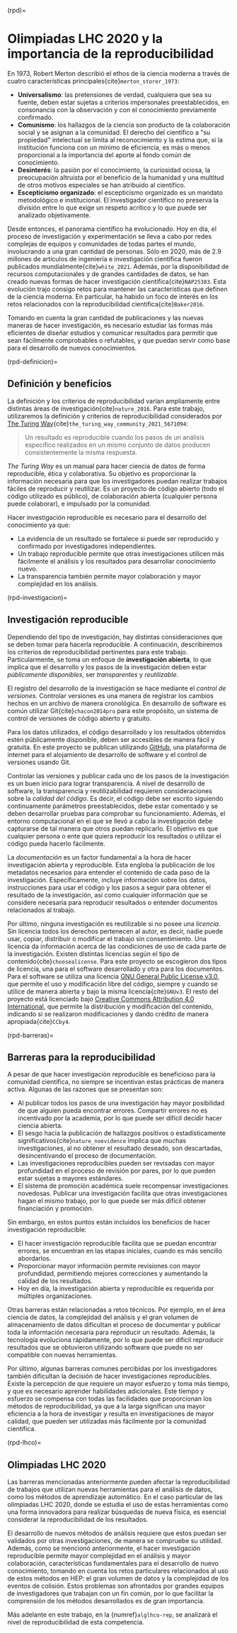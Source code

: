 (rpd)=
# Olimpiadas LHC 2020 y la importancia de la reproducibilidad
En 1973, Robert Merton describió el ethos de la ciencia moderna a través de cuatro características principales{cite}`merton_storer_1973`:
- **Universalismo**: las pretensiones de verdad, cualquiera que sea su fuente, deben estar sujetas a criterios impersonales preestablecidos, en consonancia con la observación y con el conocimiento previamente confirmado.
- **Comunismo**: los hallazgos de la ciencia son producto de la colaboración social y se asignan a la comunidad. El derecho del científico a "su propiedad" intelectual se limita al reconocimiento y la estima que, si la institución funciona con un mínimo de eficiencia, es más o menos proporcional a la importancia del aporte al fondo común de conocimiento.
- **Desinterés**: la pasión por el conocimiento, la curiosidad ociosa, la preocupación altruista por el beneficio de la humanidad y una multitud de otros motivos especiales se han atribuido al científico.
- **Escepticismo organizado**: el escepticismo organizado es un mandato metodológico e institucional. El investigador científico no preserva la división entre lo que exige un respeto acrítico y lo que puede ser analizado objetivamente.

Desde entonces, el panorama científico ha evolucionado. Hoy en día, el proceso de investigación y experimentación se lleva a cabo por redes complejas de equipos y comunidades de todas partes el mundo, involucrando a una gran cantidad de personas. Sólo en 2020, más de 2.9 millones de artículos de ingeniería e investigación científica fueron publicados mundialmente{cite}`white_2021`. Además, por la disponibilidad de recursos computacionales y de grandes cantidades de datos, se han creado nuevas formas de hacer investigación científica{cite}`NAP25303`. Esta evolución trajo consigo retos para mantener las características que definen de la ciencia moderna. En particular, ha habido un foco de interés en los retos relacionados con la reproducibilidad científica{cite}`Baker2016`. 

Tomando en cuenta la gran cantidad de publicaciones y las nuevas maneras de hacer investigación, es necesario estudiar las formas más eficientes de diseñar estudios y comunicar resultados para permitir que sean fácilmente comprobables o refutables, y que puedan servir como base para el desarrollo de nuevos conocimientos.

(rpd-definicion)=
## Definición y beneficios
La definición y los criterios de reproducibilidad varían ampliamente entre distintas áreas de investigación{cite}`nature_2016`. Para este trabajo, utilizaremos la definición y criterios de reproducibilidad considerados por [The Turing Way](https://the-turing-way.netlify.app/welcome.html){cite}`the_turing_way_community_2021_5671094`:
> Un resultado es reproducible cuando los pasos de un análisis específico realizados en un mismo conjunto de datos producen consistentemente la misma respuesta.

*The Turing Way* es un manual para hacer ciencia de datos de forma reproducible, ética y colaborativa. Su objetivo es proporcionar la información necesaria para que los investigadores puedan realizar trabajos fáciles de reproducir y reutilizar. Es un proyecto de código abierto (todo el código utilizado es público), de colaboración abierta (cualquier persona puede colaborar), e impulsado por la comunidad.

Hacer investigación reproducible es necesario para el desarrollo del conocimiento ya que:
- La evidencia de un resultado se fortalece si puede ser reproducido y confirmado por investigadores independientes.
- Un trabajo reproducible permite que otras investigaciones utilicen más fácilmente el análisis y los resultados para desarrollar conocimiento nuevo.
- La transparencia también permite mayor colaboración y mayor complejidad en los análisis.

(rpd-investigacion)=
## Investigación reproducible
Dependiendo del tipo de investigación, hay distintas consideraciones que se deben tomar para hacerla reproducible. A continuación, describiremos los criterios de reproducibilidad pertinentes para este trabajo. Particularmente, se toma un enfoque de **investigación abierta**, lo que implica que el desarrollo y los pasos de la investigación deben estar *públicamente disponibles*, ser *transparentes* y *reutilizable*. 

El registro del desarrollo de la investigación se hace mediante el *control de versiones*. Controlar versiones es una manera de registrar los cambios hechos en un archivo de manera cronológica. En desarrollo de software es común utilizar Git{cite}`chacon2014pro` para este propósito, un sistema de control de versiones de código abierto y gratuito.

Para los datos utilizados, el código desarrollado y los resultados obtenidos estén públicamente disponible, deben ser accesibles de manera fácil y gratuita. En este proyecto se publican utilizando [GitHub](https://github.com), una plataforma de internet para el alojamiento de desarrollo de software y el control de versiones usando Git.

Controlar las versiones y publicar cada uno de los pasos de la investigación es un buen inicio para lograr transparencia. A nivel de desarrollo de software, la transparencia y reutilizabilidad requieren consideraciones sobre la *calidad del código*. Es decir, el código debe ser escrito siguiendo continuamente parámetros preestablecidos, debe estar comentado y se deben desarrollar pruebas para comprobar su funcionamiento. Además, el entorno computacional en el que se llevó a cabo la investigación debe capturarse de tal manera que otros puedan replicarlo. El objetivo es que cualquier persona o ente que quiera reproducir los resultados o utilizar el código pueda hacerlo fácilmente.

La *documentación* es un factor fundamental a la hora de hacer investigación abierta y reproducible. Esta engloba la publicación de los metadatos necesarios para entender el contenido de cada paso de la investigación. Específicamente, incluye información sobre los datos, instrucciones para usar el código y los pasos a seguir para obtener el resultado de la investigación, así como cualquier información que se considere necesaria para reproducir resultados o entender documentos relacionados al trabajo. 

Por último, ninguna investigación es reutilizable si no posee una *licencia*. Sin licencia todos los derechos pertenecen al autor, es decir, nadie puede usar, copiar, distribuir o modificar el trabajo sin consentimiento. Una licencia da información acerca de las condiciones de uso de cada parte de la investigación. Existen distintas licencias según el tipo de contenido{cite}`choosealicense`. Para este proyecto se escogieron dos tipos de licencia, una para el software desarrollado y otra para los documentos. Para el software se utiliza una licencia [GNU General Public License v3.0](https://www.gnu.org/licenses/gpl-3.0.en.html), que permite el uso y modificación libre del código, siempre y cuando se utilice de manera abierta y bajo la misma licencia{cite}`GNUv3`. El resto del proyecto está licenciado bajo [Creative Commons Attribution 4.0 International](https://creativecommons.org/licenses/by/4.0/deed.es), que permite la distribución y modificación del contenido, indicando si se realizaron modificaciones y dando crédito de manera apropiada{cite}`CCby4`.

(rpd-barreras)=
## Barreras para la reproducibilidad
A pesar de que hacer investigación reproducible es beneficioso para la comunidad científica, no siempre se incentivan estas prácticas de manera activa. Algunas de las razones que se presentan son:
- Al publicar todos los pasos de una investigación hay mayor posibilidad de que alguien pueda encontrar errores. Compartir errores no es incentivado por la academia, por lo que puede ser difícil decidir hacer ciencia abierta.
- El sesgo hacia la publicación de hallazgos positivos o estadísticamente significativos{cite}`nature_noevidence` implica que muchas investigaciones, al no obtener el resultado deseado, son descartadas, desincentivando el proceso de documentación.
- Las investigaciones reproducibles pueden ser revisadas con mayor profundidad en el proceso de revisión por pares, por lo que pueden estar sujetas a mayores estándares.
- El sistema de promoción académica suele recompensar investigaciones novedosas. Publicar una investigación facilita que otras investigaciones hagan el mismo trabajo, por lo que puede ser más difícil obtener financiación y promoción.

Sin embargo, en estos puntos están incluidos los beneficios de hacer investigación reproducible:

- El hacer investigación reproducible facilita que se puedan encontrar errores, se encuentran en las etapas iniciales, cuando es más sencillo abordarlos. 
- Proporcionar mayor información permite revisiones con mayor profundidad, permitiendo mejores correcciones  y aumentando la calidad de los resultados.
- Hoy en día, la investigación abierta y reproducible es requerida por múltiples organizaciones.

Otras barreras están relacionadas a retos técnicos. Por ejemplo, en el área ciencia de datos, la complejidad del análisis y el gran volumen de almacenamiento de datos dificultan el proceso de documentar y publicar toda la información necesaria para reproducir un resultado. Además, la tecnología evoluciona rápidamente, por lo que puede ser difícil reproducir resultados que se obtuvieron utilizando software que puede no ser compatible con nuevas herramientas. 

Por último, algunas barreras comunes percibidas por los investigadores también dificultan la decisión de hacer investigaciones reproducibles. Existe la percepción de que requiere un mayor esfuerzo y toma más tiempo, y que es necesario aprender habilidades adicionales. Este tiempo y esfuerzo se compensa con todas las facilidades que proporcionan los métodos de reproducibilidad, ya que a la larga significan una mayor eficiencia a la hora de investigar y resulta en investigaciones de mayor calidad, que pueden ser utilizadas más fácilmente por la comunidad científica.

(rpd-lhco)=
## Olimpiadas LHC 2020
Las barreras mencionadas anteriormente pueden afectar la reproducibilidad de trabajos que utilizan nuevas herramientas para el análisis de datos, como los métodos de aprendizaje automático. En el caso particular de las olimpiadas LHC 2020, donde se estudia el uso de estas herramientas como una forma innovadora para realizar búsquedas de nueva física, es esencial considerar la reproducibilidad de los resultados. 

El desarrollo de nuevos métodos de análisis requiere que estos puedan ser validados por otras investigaciones, de manera se compruebe su utilidad. Además, como se mencionó anteriormente, el hacer investigación reproducible permite mayor complejidad en el análisis y mayor colaboración, características fundamentales para el desarrollo de nuevo conocimiento, tomando en cuenta los retos particulares relacionados al uso de estos métodos en HEP: el gran volumen de datos y la complejidad de los eventos de colisión. Estos problemas son afrontados por grandes equipos de investigadores que trabajan con un fin común, por lo que facilitar la comprensión de los métodos desarrollados es de gran importancia. 

Más adelante en este trabajo, en la {numref}`alglhco-rep`, se analizará el nivel de reproducibilidad de esta competencia.